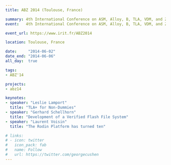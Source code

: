 ```yaml
---
title: ABZ 2014 (Toulouse, France)

summary: 4th International Conference on ASM, Alloy, B, TLA, VDM, and Z
event:   4th International Conference on ASM, Alloy, B, TLA, VDM, and Z 

event_url: https://www.irit.fr/ABZ2014

location: Toulouse, France

date:     "2014-06-02"
date_end: "2014-06-06"
all_day:  true

tags:
- ABZ'14

projects:
- abz14

keynotes:
- speaker: "Leslie Lamport" 
  title: "TLA+ for Non-Dummies"
- speaker: "Gerhard Schellhorn"
  title: "Development of a Verified Flash File System"
- speaker: "Laurent Voisin"
  title: "The Rodin Platform has turned ten"

# links:
# - icon: twitter
#   icon_pack: fab
#   name: Follow
#   url: https://twitter.com/georgecushen
---
```

